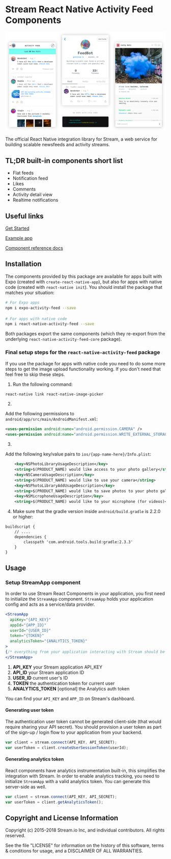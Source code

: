 Stream React Native Activity Feed Components
============================================

![react native activity feed](./src/images/githubhero.png)

The official React Native integration library for Stream, a web service for building scalable newsfeeds and activity streams.

## TL;DR built-in components short list

- Flat feeds
- Notification feed
- Likes
- Comments
- Activity detail view
- Realtime notifications

## Useful links

[Get Started](https://getstream.io/react-native-activity-feed/tutorial/)

[Example app](https://github.com/GetStream/react-native-example)

[Component reference docs](https://getstream.github.io/react-native-activity-feed/)

## Installation

The components provided by this package are available for apps built with Expo
(created with `create-react-native-app`), but also for apps with native code
(created with `react-native init`). You should install the package that matches
your situation:

```bash
# For Expo apps
npm i expo-activity-feed --save

# For apps with native code
npm i react-native-activity-feed --save
```

Both packages export the same components (which they re-export from the
underlying `react-native-activity-feed-core` package).

### Final setup steps for the `react-native-activity-feed` package

If you use the package for apps with native code you need to do some more steps
to get the image upload functionality working. If you don't need that feel free
to skip these steps.

1. Run the following command:

```bash
react-native link react-native-image-picker
```

2.
Add the following permissions to `android/app/src/main/AndroidManifest.xml`:
```xml
<uses-permission android:name="android.permission.CAMERA" />
<uses-permission android:name="android.permission.WRITE_EXTERNAL_STORAGE"/>
```

3.
Add the following key/value pairs to `ios/{app-name-here}/Info.plist`:
```xml
	<key>NSPhotoLibraryUsageDescription</key>
	<string>$(PRODUCT_NAME) would like access to your photo gallery</string>
	<key>NSCameraUsageDescription</key>
	<string>$(PRODUCT_NAME) would like to use your camera</string>
	<key>NSPhotoLibraryAddUsageDescription</key>
	<string>$(PRODUCT_NAME) would like to save photos to your photo gallery</string>
	<key>NSMicrophoneUsageDescription</key>
	<string>$(PRODUCT_NAME) would like to your microphone (for videos)</string>
```

4. Make sure that the gradle version inside `android/build.gradle` is 2.2.0 or
   higher:
```
buildscript {
    // ....
    dependencies {
        classpath 'com.android.tools.build:gradle:2.3.3'
    }
}
```


## Usage

### Setup StreamApp component

In order to use Stream React Components in your application, you first need to initialize the `StreamApp` component. `StreamApp` holds your application config and acts as a service/data provider.

```jsx
<StreamApp
  apiKey="{API_KEY}"
  appId="{APP_ID}"
  userId="{USER_ID}"
  token="{TOKEN}"
  analyticsToken="{ANALYTICS_TOKEN}"
>
{/* everything from your application interacting with Stream should be nested here */}
</StreamApp>
```
1. **API_KEY** your Stream application API_KEY
2. **API_ID** your Stream application ID
3. **USER_ID** current user's ID
4. **TOKEN** the authentication token for current user
5. **ANALYTICS_TOKEN** [optional] the Analytics auth token

You can find your `API_KEY` and `APP_ID` on Stream's dashboard.

#### Generating user token

The authentication user token cannot be generated client-side (that would require sharing your API secret). You should provision a user token as part of the sign-up / login flow to your application from your backend.

```js
var client = stream.connect(API_KEY, API_SECRET);
var userToken = client.createUserSessionToken(userId);
```

#### Generating analytics token

React components have analytics instrumentation built-in, this simplifies the integration with Stream. In order to enable analytics tracking, you need to initialize `StreamApp` with a valid analytics token. You can generate this server-side as well.

```js
var client = stream.connect(API_KEY, API_SECRET);
var userToken = client.getAnalyticsToken();
```

## Copyright and License Information

Copyright (c) 2015-2018 Stream.io Inc, and individual contributors. All rights reserved.

See the file "LICENSE" for information on the history of this software, terms & conditions for usage, and a DISCLAIMER OF ALL WARRANTIES.
